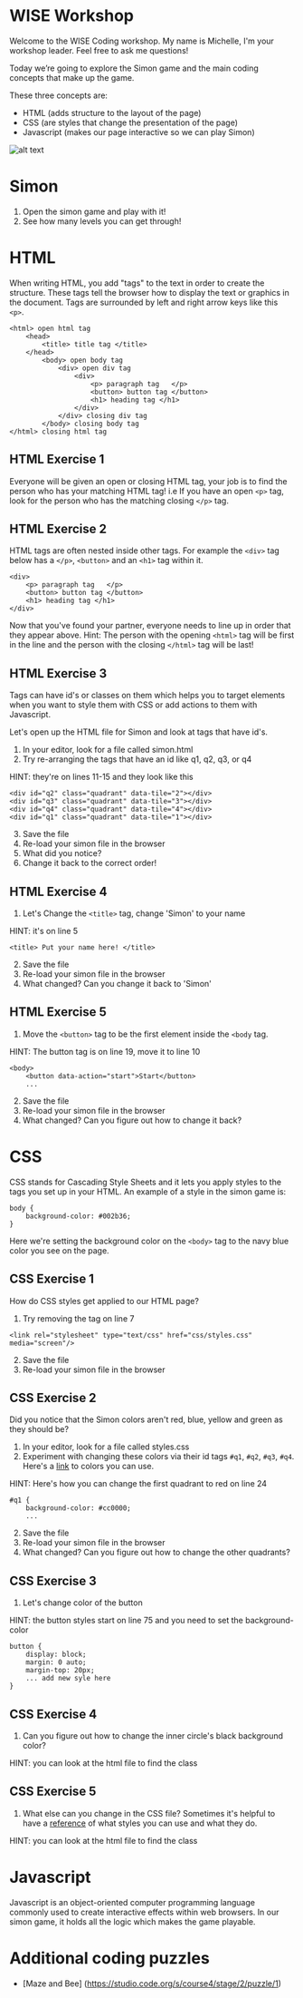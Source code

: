 # WISE Workshop

 Welcome to the WISE Coding workshop. My name is Michelle, I'm your workshop leader. Feel free to ask me questions!

Today we’re going to explore the Simon game and the main coding concepts that make up the game. 

These three concepts are:
* HTML (adds structure to the layout of the page)
* CSS (are styles that change the presentation of the page)
* Javascript (makes our page interactive so we can play Simon)

![alt text](https://github.com/mdnetto/WISE/blob/master/simon/images/simon.gif "Simon game")

# Simon
1. Open the simon game and play with it!
2. See how many levels you can get through!


# HTML
When writing HTML, you add "tags" to the text in order to create the structure. These tags tell the browser how to display the text or graphics in the document. Tags are surrounded by left and right arrow keys like this `<p>`. 

```
<html> open html tag
	<head>
		<title> title tag </title>
	</head>
		<body> open body tag
			<div> open div tag
				<div>
					<p> paragraph tag	</p>
					<button> button tag </button> 
					<h1> heading tag </h1>
				</div>
			</div> closing div tag
		</body> closing body tag
</html> closing html tag
```


## HTML Exercise 1
Everyone will be given an open or closing HTML tag, your job is to find the person who has your matching HTML tag! i.e If you have an open `<p>` tag, look for the person who has the matching closing `</p>` tag. 


## HTML Exercise 2
HTML tags are often nested inside other tags. For example the `<div>` tag below has a `</p>`, `<button>` and an `<h1>` tag within it.
```
<div>
	<p> paragraph tag	</p>
	<button> button tag </button> 
	<h1> heading tag </h1>
</div>
```

Now that you've found your partner, everyone needs to line up in order that they appear above. Hint: The person with the opening `<html>` tag will be first in the line and the person with the closing `</html>` tag will be last!


## HTML Exercise 3
Tags can have id's or classes on them which helps you to target elements when you want to style them with CSS or add actions to them with Javascript.

Let's open up the HTML file for Simon and look at tags that have id's.

1. In your editor, look for a file called simon.html
2. Try re-arranging the tags that have an id like q1, q2, q3, or q4 

HINT: they're on lines 11-15 and they look like this
```
<div id="q2" class="quadrant" data-tile="2"></div>
<div id="q3" class="quadrant" data-tile="3"></div>
<div id="q4" class="quadrant" data-tile="4"></div>
<div id="q1" class="quadrant" data-tile="1"></div>
```
3. Save the file
4. Re-load your simon file in the browser
5. What did you notice?
6. Change it back to the correct order!


## HTML Exercise 4
1. Let's Change the `<title>` tag, change 'Simon' to your name 

HINT: it's on line 5
```
<title> Put your name here! </title>
```
2. Save the file
3. Re-load your simon file in the browser
4. What changed? Can you change it back to 'Simon'


## HTML Exercise 5
1. Move the `<button>` tag to be the first element inside the `<body` tag. 

HINT: The button tag is on line 19, move it to line 10
```
<body>
	<button data-action="start">Start</button> 
	...
```
2. Save the file
3. Re-load your simon file in the browser
4. What changed? Can you figure out how to change it back?


# CSS
CSS stands for Cascading Style Sheets and it lets you apply styles to the tags you set up in your HTML. An example of a style in the simon game is:
```
body { 
	background-color: #002b36;
}
```
Here we're setting the background color on the `<body>` tag to the navy blue color you see on the page.


## CSS Exercise 1
How do CSS styles get applied to our HTML page? 

1. Try removing the <link> tag on line 7 
```
<link rel="stylesheet" type="text/css" href="css/styles.css" media="screen"/>
```
2. Save the file
3. Re-load your simon file in the browser

## CSS Exercise 2
Did you notice that the Simon colors aren't red, blue, yellow and green as they should be?

1. In your editor, look for a file called styles.css 
2. Experiment with changing these colors via their id tags `#q1`, `#q2`, `#q3`, `#q4`. Here's a [link](https://websafecolors.info/color-chart) to colors you can use. 

HINT: Here's how you can change the first quadrant to red on line 24
```
#q1 {
	background-color: #cc0000;
	...
```
2. Save the file
3. Re-load your simon file in the browser
4. What changed? Can you figure out how to change the other quadrants?


## CSS Exercise 3
1. Let's change color of the button

HINT: the button styles start on line 75 and you need to set the background-color
``` 
button {
	display: block;
	margin: 0 auto;
	margin-top: 20px;
	... add new syle here
}
```

## CSS Exercise 4
1. Can you figure out how to change the inner circle's black background color?

HINT: you can look at the html file to find the class


## CSS Exercise 5
1. What else can you change in the CSS file? Sometimes it's helpful to have a [reference](http://www.w3schools.com/cssreF/) of what styles you can use and what they do.

HINT: you can look at the html file to find the class


# Javascript
Javascript is an object-oriented computer programming language commonly used to create interactive effects within web browsers. In our simon game, it holds all the logic which makes the game playable.





# Additional coding puzzles
* [Maze and Bee] (https://studio.code.org/s/course4/stage/2/puzzle/1)
